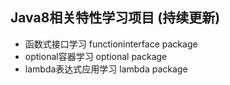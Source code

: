 ## Java8相关特性学习项目 (持续更新)

- 函数式接口学习 functioninterface package
- optional容器学习 optional package
- lambda表达式应用学习 lambda package 